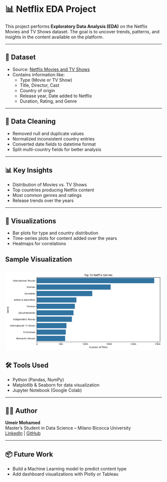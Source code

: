 # 📊 Netflix EDA Project

This project performs **Exploratory Data Analysis (EDA)** on the Netflix Movies and TV Shows dataset. The goal is to uncover trends, patterns, and insights in the content available on the platform.

---

## 📁 Dataset

- Source: [Netflix Movies and TV Shows](https://www.kaggle.com/datasets/shivamb/netflix-shows)
- Contains information like:
  - Type (Movie or TV Show)
  - Title, Director, Cast
  - Country of origin
  - Release year, Date added to Netflix
  - Duration, Rating, and Genre

---

## 🧹 Data Cleaning

- Removed null and duplicate values
- Normalized inconsistent country entries
- Converted date fields to datetime format
- Split multi-country fields for better analysis

---

## 📊 Key Insights

- Distribution of Movies vs. TV Shows
- Top countries producing Netflix content
- Most common genres and ratings
- Release trends over the years

---

## 📌 Visualizations

- Bar plots for type and country distribution
- Time-series plots for content added over the years
- Heatmaps for correlations

## Sample Visualization

![Top 10 Genres](top_genres_chart.png)
---

## 🛠️ Tools Used

- Python (Pandas, NumPy)
- Matplotlib & Seaborn for data visualization
- Jupyter Notebook (Google Colab)

---

## 🙋‍♂️ Author

**Umeir Mohamed**  
Master’s Student in Data Science – Milano Bicocca University  
[LinkedIn](https://www.linkedin.com/in/umeir-muhammad-shahzad/) | [GitHub](https://github.com/mumairrr)

---

## 📦 Future Work

- Build a Machine Learning model to predict content type
- Add dashboard visualizations with Plotly or Tableau
